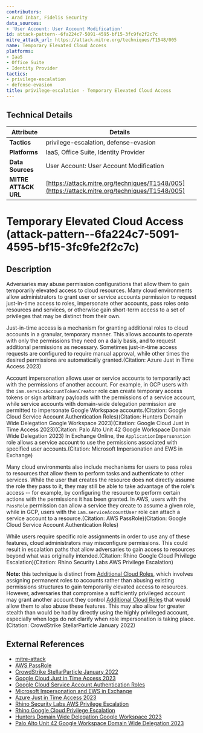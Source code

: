 ```yaml
---
contributors:
- Arad Inbar, Fidelis Security
data_sources:
- 'User Account: User Account Modification'
id: attack-pattern--6fa224c7-5091-4595-bf15-3fc9fe2f2c7c
mitre_attack_url: https://attack.mitre.org/techniques/T1548/005
name: Temporary Elevated Cloud Access
platforms:
- IaaS
- Office Suite
- Identity Provider
tactics:
- privilege-escalation
- defense-evasion
title: privilege-escalation - Temporary Elevated Cloud Access
---
```


## Technical Details

| Attribute | Details |
|-----------|----------|
| **Tactics** | privilege-escalation, defense-evasion |
| **Platforms** | IaaS, Office Suite, Identity Provider |
| **Data Sources** | User Account: User Account Modification |
| **MITRE ATT&CK URL** | [https://attack.mitre.org/techniques/T1548/005](https://attack.mitre.org/techniques/T1548/005) |

# Temporary Elevated Cloud Access (attack-pattern--6fa224c7-5091-4595-bf15-3fc9fe2f2c7c)

## Description
Adversaries may abuse permission configurations that allow them to gain temporarily elevated access to cloud resources. Many cloud environments allow administrators to grant user or service accounts permission to request just-in-time access to roles, impersonate other accounts, pass roles onto resources and services, or otherwise gain short-term access to a set of privileges that may be distinct from their own. 

Just-in-time access is a mechanism for granting additional roles to cloud accounts in a granular, temporary manner. This allows accounts to operate with only the permissions they need on a daily basis, and to request additional permissions as necessary. Sometimes just-in-time access requests are configured to require manual approval, while other times the desired permissions are automatically granted.(Citation: Azure Just in Time Access 2023)

Account impersonation allows user or service accounts to temporarily act with the permissions of another account. For example, in GCP users with the `iam.serviceAccountTokenCreator` role can create temporary access tokens or sign arbitrary payloads with the permissions of a service account, while service accounts with domain-wide delegation permission are permitted to impersonate Google Workspace accounts.(Citation: Google Cloud Service Account Authentication Roles)(Citation: Hunters Domain Wide Delegation Google Workspace 2023)(Citation: Google Cloud Just in Time Access 2023)(Citation: Palo Alto Unit 42 Google Workspace Domain Wide Delegation 2023) In Exchange Online, the `ApplicationImpersonation` role allows a service account to use the permissions associated with specified user accounts.(Citation: Microsoft Impersonation and EWS in Exchange) 

Many cloud environments also include mechanisms for users to pass roles to resources that allow them to perform tasks and authenticate to other services. While the user that creates the resource does not directly assume the role they pass to it, they may still be able to take advantage of the role's access -- for example, by configuring the resource to perform certain actions with the permissions it has been granted. In AWS, users with the `PassRole` permission can allow a service they create to assume a given role, while in GCP, users with the `iam.serviceAccountUser` role can attach a service account to a resource.(Citation: AWS PassRole)(Citation: Google Cloud Service Account Authentication Roles)

While users require specific role assignments in order to use any of these features, cloud administrators may misconfigure permissions. This could result in escalation paths that allow adversaries to gain access to resources beyond what was originally intended.(Citation: Rhino Google Cloud Privilege Escalation)(Citation: Rhino Security Labs AWS Privilege Escalation)

**Note:** this technique is distinct from [Additional Cloud Roles](https://attack.mitre.org/techniques/T1098/003), which involves assigning permanent roles to accounts rather than abusing existing permissions structures to gain temporarily elevated access to resources. However, adversaries that compromise a sufficiently privileged account may grant another account they control [Additional Cloud Roles](https://attack.mitre.org/techniques/T1098/003) that would allow them to also abuse these features. This may also allow for greater stealth than would be had by directly using the highly privileged account, especially when logs do not clarify when role impersonation is taking place.(Citation: CrowdStrike StellarParticle January 2022)

## External References
- [mitre-attack](https://attack.mitre.org/techniques/T1548/005)
- [AWS PassRole](https://docs.aws.amazon.com/IAM/latest/UserGuide/id_roles_use_passrole.html)
- [CrowdStrike StellarParticle January 2022](https://www.crowdstrike.com/blog/observations-from-the-stellarparticle-campaign/)
- [Google Cloud Just in Time Access 2023](https://cloud.google.com/architecture/manage-just-in-time-privileged-access-to-project)
- [Google Cloud Service Account Authentication Roles](https://cloud.google.com/iam/docs/service-account-permissions)
- [Microsoft Impersonation and EWS in Exchange](https://learn.microsoft.com/en-us/exchange/client-developer/exchange-web-services/impersonation-and-ews-in-exchange)
- [Azure Just in Time Access 2023](https://learn.microsoft.com/en-us/azure/azure-resource-manager/managed-applications/approve-just-in-time-access)
- [Rhino Security Labs AWS Privilege Escalation](https://rhinosecuritylabs.com/aws/aws-privilege-escalation-methods-mitigation/)
- [Rhino Google Cloud Privilege Escalation](https://rhinosecuritylabs.com/gcp/privilege-escalation-google-cloud-platform-part-1/)
- [Hunters Domain Wide Delegation Google Workspace 2023](https://www.hunters.security/en/blog/delefriend-a-newly-discovered-design-flaw-in-domain-wide-delegation-could-leave-google-workspace-vulnerable-for-takeover)
- [Palo Alto Unit 42 Google Workspace Domain Wide Delegation 2023](https://unit42.paloaltonetworks.com/critical-risk-in-google-workspace-delegation-feature/)

